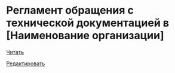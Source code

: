 # Регламент обращения с технической документацией в [Наименование организации]
[Читать](https://github.com/invoteco/Reglament-CD/blob/master/REGLAMENT.MD)

[Редактировать](https://github.com/invoteco/Reglament-CD/edit/master/REGLAMENT.MD)
